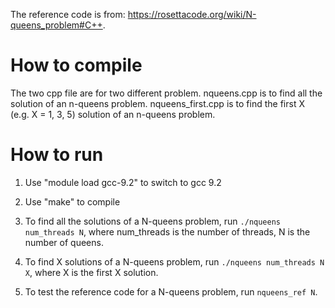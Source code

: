 The reference code is from: https://rosettacode.org/wiki/N-queens_problem#C++.

# How to compile

The two cpp file are for two different problem. nqueens.cpp is to find all the solution of an n-queens problem. nqueens_first.cpp is to find the first X (e.g. X = 1, 3, 5) solution of an n-queens problem.

# How to run

1. Use "module load gcc-9.2" to switch to gcc 9.2

2. Use "make" to compile 

3. To find all the solutions of a N-queens problem, run `./nqueens num_threads N`, where num_threads is the number of threads, N is the number of queens.

4. To find X solutions of a N-queens problem, run `./nqueens num_threads N X`, where X is the first X solution.

5. To test the reference code for a N-queens problem, run `nqueens_ref N`.
